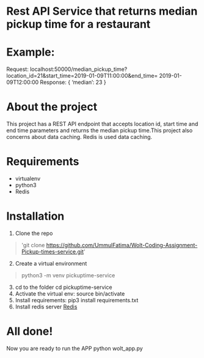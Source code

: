 # Rest API Service that returns median pickup time for a restaurant

# Example:
Request:
localhost:50000/median_pickup_time?location_id=21&start_time=2019-01-09T11:00:00&end_time=
2019-01-09T12:00:00
Response:
{
‘median’: 23
}

# About the project
This project has a REST API endpoint that accepts location id, start time and end time parameters and returns the median pickup time.This project also concerns about data caching. Redis is used data caching. 

# Requirements
- virtualenv
- python3
- Redis

# Installation
1. Clone the repo
> 'git clone https://github.com/UmmulFatima/Wolt-Coding-Assignment-Pickup-times-service.git'
2. Create a virtual environment
> python3 -m venv pickuptime-service
3. cd to the folder
cd pickuptime-service
4. Activate the virtual env:
source bin/activate
5. Install requirements:
pip3 install requirements.txt
6. Install redis server
[Redis](https://redis.io/topics/quickstart)

# All done!
Now you are ready to run the APP
python wolt_app.py

